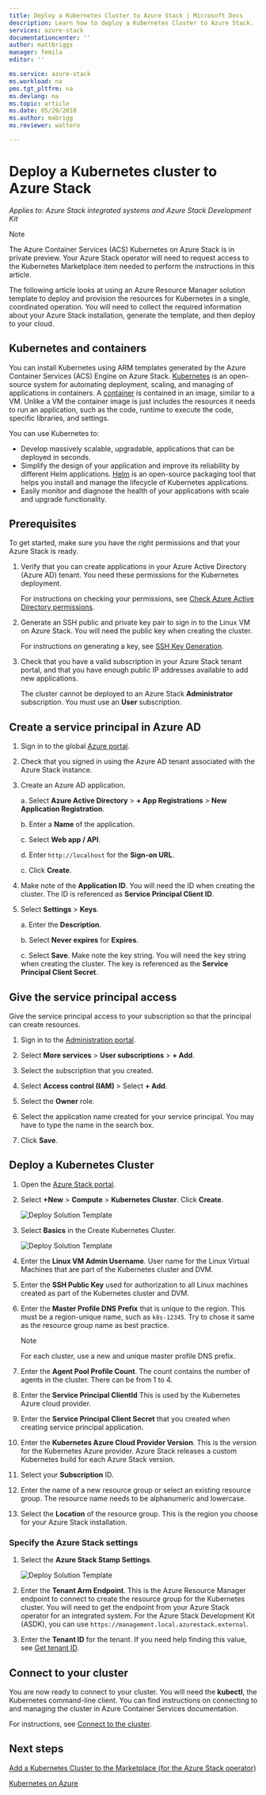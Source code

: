 ```yaml
---
title: Deploy a Kubernetes Cluster to Azure Stack | Microsoft Docs
description: Learn how to deploy a Kubernetes Cluster to Azure Stack.
services: azure-stack
documentationcenter: ''
author: mattbriggs
manager: femila
editor: ''

ms.service: azure-stack
ms.workload: na
pms.tgt_pltfrm: na
ms.devlang: na
ms.topic: article
ms.date: 05/29/2018
ms.author: mabrigg
ms.reviewer: waltero

---
```


# Deploy a Kubernetes cluster to Azure Stack

*Applies to: Azure Stack integrated systems and Azure Stack Development Kit*

> [!Note]  
> The Azure Container Services (ACS) Kubernetes on Azure Stack is in private preview. Your Azure Stack operator will need to request access to the Kubernetes Marketplace item needed to perform the instructions in this article.

The following article looks at using an Azure Resource Manager solution template to deploy and provision the resources for Kubernetes in a single, coordinated operation. You will need to collect the required information about your Azure Stack installation, generate the template, and then deploy to your cloud.

## Kubernetes and containers

You can install Kubernetes using ARM templates generated by the Azure Container Services (ACS) Engine on Azure Stack. [Kubernetes](https://kubernetes.io) is an open-source system for automating deployment, scaling, and managing of applications in containers. A [container](https://www.docker.com/what-container) is contained in an image, similar to a VM. Unlike a VM the container image is just includes the resources it needs to run an application, such as the code, runtime to execute the code, specific libraries, and settings.

You can use Kubernetes to:

- Develop massively scalable, upgradable, applications that can be deployed in seconds. 
- Simplify the design of your application and improve its reliability by different Helm applications. [Helm](https://github.com/kubernetes/helm) is an open-source packaging tool that helps you install and manage the lifecycle of Kubernetes applications.
- Easily monitor and diagnose the health of your applications with scale and upgrade functionality.

## Prerequisites 

To get started, make sure you have the right permissions and that your Azure Stack is ready.

1. Verify that you can create applications in your Azure Active Directory (Azure AD) tenant. You need these permissions for the Kubernetes deployment.

    For instructions on checking your permissions, see [Check Azure Active Directory permissions](https://docs.microsoft.com/azure/azure-resource-manager/resource-group-create-service-principal-portal#check-azure-active-directory-permissions).

2. Generate an SSH public and private key pair to sign in to the Linux VM on Azure Stack. You will need the public key when creating the cluster.

    For instructions on generating a key, see [SSH Key Generation](https://github.com/msazurestackworkloads/acs-engine/blob/master/docs/ssh.md#ssh-key-generation).

3. Check that you have a valid subscription in your Azure Stack tenant portal, and that you have enough public IP addresses available to add new applications.

    The cluster cannot be deployed to an Azure Stack **Administrator** subscription. You must use an **User** subscription. 

## Create a service principal in Azure AD

1. Sign in to the global [Azure portal](http://www.poartal.azure.com).
2. Check that you signed in using the Azure AD tenant associated with the Azure Stack instance.
3. Create an Azure AD application.

    a. Select **Azure Active Directory** > **+ App Registrations** > **New Application Registration**.

    b. Enter a **Name** of the application.

    c. Select **Web app / API**.

    d. Enter `http://localhost` for the **Sign-on URL**.

    c. Click **Create**.

4. Make note of the **Application ID**. You will need the ID when creating the cluster. The ID is referenced as **Service Principal Client ID**.

5. Select **Settings** > **Keys**.

    a. Enter the **Description**.

    b. Select **Never expires** for **Expires**.

    c. Select **Save**. Make note the key string. You will need the key string when creating the cluster. The key is referenced as the **Service Principal Client Secret**.



## Give the service principal access

Give the service principal access to your subscription so that the principal can create resources.

1.  Sign in to the [Administration portal](https://adminportal.local.azurestack.external).

2. Select **More services** > **User subscriptions** > **+ Add**.

3. Select the subscription that you created.

4. Select **Access control (IAM)** > Select **+ Add**.

5. Select the **Owner** role.

6. Select the application name created for your service principal. You may have to type the name in the search box.

7. Click **Save**.

## Deploy a Kubernetes Cluster

1. Open the [Azure Stack portal](https://portal.local.azurestack.external).

2. Select **+New** > **Compute** > **Kubernetes Cluster**. Click **Create**.

    ![Deploy Solution Template](media/azure-stack-solution-template-kubernetes-deploy/01_kub_market_item.png)

3. Select **Basics** in the Create Kubernetes Cluster.

    ![Deploy Solution Template](media/azure-stack-solution-template-kubernetes-deploy/02_kub_config_basic.png)

2. Enter the **Linux VM Admin Username**. User name for the Linux Virtual Machines that are part of the Kubernetes cluster and DVM.

3. Enter the **SSH Public Key** used for authorization to all Linux machines created as part of the Kubernetes cluster and DVM.

4. Enter the **Master Profile DNS Prefix** that is unique to the region. This must be a region-unique name, such as `k8s-12345`. Try to chose it same as the resource group name as best practice.

    > [!Note]  
    > For each cluster, use a new and unique master profile DNS prefix.

5. Enter the **Agent Pool Profile Count**. The count contains the number of agents in the cluster. There can be from 1 to 4.

6. Enter the **Service Principal ClientId** This is used by the Kubernetes Azure cloud provider.

7. Enter the **Service Principal Client Secret** that you created when creating service principal application.

8. Enter the **Kubernetes Azure Cloud Provider Version**. This is the version for the Kubernetes Azure provider. Azure Stack releases a custom Kubernetes build for each Azure Stack version.

9. Select your **Subscription** ID.

10. Enter the name of a new resource group or select an existing resource group. The resource name needs to be alphanumeric and lowercase.

11. Select the **Location** of the resource group. This is the region you choose for your Azure Stack installation.

### Specify the Azure Stack settings

1. Select the **Azure Stack Stamp Settings**.

    ![Deploy Solution Template](media/azure-stack-solution-template-kubernetes-deploy/03_kub_config_settings.png)

2. Enter the **Tenant Arm Endpoint**. This is the Azure Resource Manager endpoint to connect to create the resource group for the Kubernetes cluster. You will need to get the endpoint from your Azure Stack operator for an integrated system. For the Azure Stack Development Kit (ASDK), you can use `https://management.local.azurestack.external`.

3. Enter the **Tenant ID** for the tenant. If you need help finding this value, see [Get tenant ID](https://docs.microsoft.com/azure/azure-resource-manager/resource-group-create-service-principal-portal#get-tenant-id). 

## Connect to your cluster

You are now ready to connect to your cluster. You will need the **kubectl**, the Kubernetes command-line client. You can find instructions on connecting to and managing the cluster in Azure Container Services documentation.   

For instructions, see [Connect to the cluster](https://docs.microsoft.com/azure/container-service/kubernetes/container-service-kubernetes-walkthrough#connect-to-the-cluster).

## Next steps

[Add a Kubernetes Cluster to the Marketplace (for the Azure Stack operator)](..\azure-stack-solution-template-kubernetes-cluster-add.md)

[Kubernetes on Azure](https://docs.microsoft.com/azure/container-service/kubernetes/container-service-kubernetes-walkthrough)